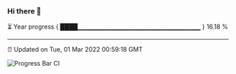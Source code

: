 ### Hi there 👋

⏳ Year progress { ████▁▁▁▁▁▁▁▁▁▁▁▁▁▁▁▁▁▁▁▁▁▁▁▁▁▁ } 16.18 %

---

⏰ Updated on Tue, 01 Mar 2022 00:59:18 GMT

![Progress Bar CI](https://github.com/liununu/liununu/workflows/Progress%20Bar%20CI/badge.svg)
